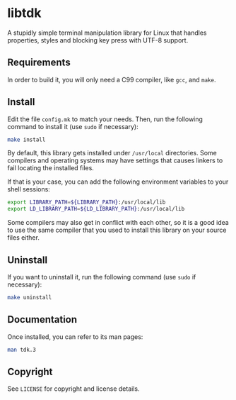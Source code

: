 # libtdk
A stupidly simple terminal manipulation library for Linux that handles
properties, styles and blocking key press with UTF-8 support.

## Requirements
In order to build it, you will only need a C99 compiler, like `gcc`, and `make`.

## Install
Edit the file `config.mk` to match your needs. Then, run the following command
to install it (use `sudo` if necessary):

```sh
make install
```

By default, this library gets installed under `/usr/local` directories. Some
compilers and operating systems may have settings that causes linkers to fail
locating the installed files.

If that is your case, you can add the following environment variables to your
shell sessions:

```sh
export LIBRARY_PATH=${LIBRARY_PATH}:/usr/local/lib
export LD_LIBRARY_PATH=${LD_LIBRARY_PATH}:/usr/local/lib
```

Some compilers may also get in conflict with each other, so it is a good idea
to use the same compiler that you used to install this library on your source
files either.

## Uninstall
If you want to uninstall it, run the following command (use `sudo` if
necessary):

```sh
make uninstall
```

## Documentation
Once installed, you can refer to its man pages:

```sh
man tdk.3
```

## Copyright
See `LICENSE` for copyright and license details.
